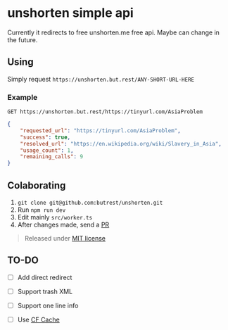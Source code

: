 # unshorten simple api

Currently it redirects to free unshorten.me free api. Maybe can change in the future.

## Using

Simply request `https://unshorten.but.rest/ANY-SHORT-URL-HERE`

### Example

`GET https://unshorten.but.rest/https://tinyurl.com/AsiaProblem`

```json
{
    "requested_url": "https://tinyurl.com/AsiaProblem",
    "success": true,
    "resolved_url": "https://en.wikipedia.org/wiki/Slavery_in_Asia",
    "usage_count": 1,
    "remaining_calls": 9
}
```

## Colaborating

1.  `git clone git@github.com:butrest/unshorten.git`
2.  Run `npm run dev`
3.  Edit mainly `src/worker.ts`
4.  After changes made, send a [PR](https://docs.github.com/en/pull-requests/collaborating-with-pull-requests/proposing-changes-to-your-work-with-pull-requests/about-pull-requests)

> Released under [MIT license](LICENSE)

## TO-DO

- [ ] Add direct redirect
- [ ] Support trash XML
- [ ] Support one line info
- [ ] Use [CF Cache](https://developers.cloudflare.com/workers/examples/cache-api/)

